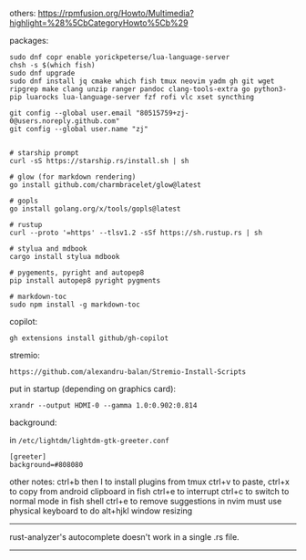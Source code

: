 others:
https://rpmfusion.org/Howto/Multimedia?highlight=%28%5CbCategoryHowto%5Cb%29

packages:
```
sudo dnf copr enable yorickpeterse/lua-language-server
chsh -s $(which fish)
sudo dnf upgrade
sudo dnf install jq cmake which fish tmux neovim yadm gh git wget ripgrep make clang unzip ranger pandoc clang-tools-extra go python3-pip luarocks lua-language-server fzf rofi vlc xset syncthing

git config --global user.email "80515759+zj-0@users.noreply.github.com"
git config --global user.name "zj"


# starship prompt
curl -sS https://starship.rs/install.sh | sh

# glow (for markdown rendering)
go install github.com/charmbracelet/glow@latest

# gopls
go install golang.org/x/tools/gopls@latest

# rustup
curl --proto '=https' --tlsv1.2 -sSf https://sh.rustup.rs | sh

# stylua and mdbook
cargo install stylua mdbook

# pygements, pyright and autopep8
pip install autopep8 pyright pygments

# markdown-toc
sudo npm install -g markdown-toc
```

copilot:
```
gh extensions install github/gh-copilot
```

stremio:
```
https://github.com/alexandru-balan/Stremio-Install-Scripts
```

put in startup (depending on graphics card):
```
xrandr --output HDMI-0 --gamma 1.0:0.902:0.814
```

background:

in `/etc/lightdm/lightdm-gtk-greeter.conf`

```
[greeter]
background=#808080
```


other notes:
ctrl+b then I to install plugins from tmux
ctrl+v to paste, ctrl+x to copy from android clipboard in fish
ctrl+e to interrupt
ctrl+c to switch to normal mode in fish shell
ctrl+e to remove suggestions in nvim
must use physical keyboard to do alt+hjkl window resizing

---

rust-analyzer's autocomplete doesn't work in a single .rs file.

---


